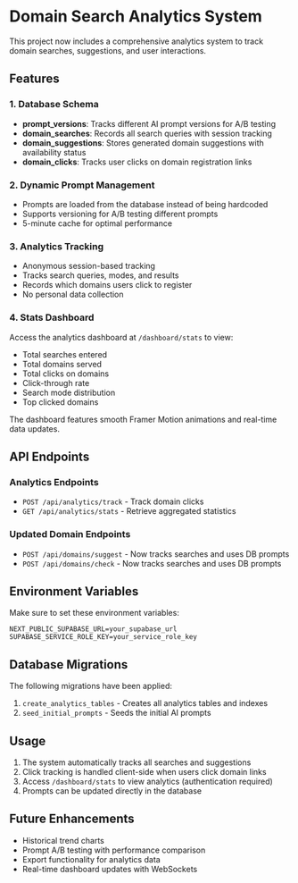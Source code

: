 # Domain Search Analytics System

This project now includes a comprehensive analytics system to track domain searches, suggestions, and user interactions.

## Features

### 1. Database Schema
- **prompt_versions**: Tracks different AI prompt versions for A/B testing
- **domain_searches**: Records all search queries with session tracking
- **domain_suggestions**: Stores generated domain suggestions with availability status
- **domain_clicks**: Tracks user clicks on domain registration links

### 2. Dynamic Prompt Management
- Prompts are loaded from the database instead of being hardcoded
- Supports versioning for A/B testing different prompts
- 5-minute cache for optimal performance

### 3. Analytics Tracking
- Anonymous session-based tracking
- Tracks search queries, modes, and results
- Records which domains users click to register
- No personal data collection

### 4. Stats Dashboard
Access the analytics dashboard at `/dashboard/stats` to view:
- Total searches entered
- Total domains served
- Total clicks on domains
- Click-through rate
- Search mode distribution
- Top clicked domains

The dashboard features smooth Framer Motion animations and real-time data updates.

## API Endpoints

### Analytics Endpoints
- `POST /api/analytics/track` - Track domain clicks
- `GET /api/analytics/stats` - Retrieve aggregated statistics

### Updated Domain Endpoints
- `POST /api/domains/suggest` - Now tracks searches and uses DB prompts
- `POST /api/domains/check` - Now tracks searches and uses DB prompts

## Environment Variables

Make sure to set these environment variables:
```
NEXT_PUBLIC_SUPABASE_URL=your_supabase_url
SUPABASE_SERVICE_ROLE_KEY=your_service_role_key
```

## Database Migrations

The following migrations have been applied:
1. `create_analytics_tables` - Creates all analytics tables and indexes
2. `seed_initial_prompts` - Seeds the initial AI prompts

## Usage

1. The system automatically tracks all searches and suggestions
2. Click tracking is handled client-side when users click domain links
3. Access `/dashboard/stats` to view analytics (authentication required)
4. Prompts can be updated directly in the database

## Future Enhancements

- Historical trend charts
- Prompt A/B testing with performance comparison
- Export functionality for analytics data
- Real-time dashboard updates with WebSockets